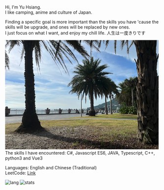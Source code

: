Hi, I'm Yu Hsiang.  
I like camping, anime and culture of Japan.  

Finding a specific goal is more important than the skills you have 'cause the skills will be upgrade, and ones will be replaced by new ones.  
I just focus on what I want, and enjoy my chill life. 人生は一度きりです

<img width="500" src="https://github.com/yuhsiang237/yuhsiang237/blob/master/cut_of_life/1.png?raw=true"/>
The skills I have encountered:  
C#, Javascript ES6, JAVA, Typescript, C++, python3 and Vue3

Languages: English and Chinese (Traditional)  
LeetCode: [Link](https://leetcode.com/yuhsiang237/)  

![lang](https://github-readme-stats.vercel.app/api/top-langs/?username=yuhsiang237&hide=html,blade,css&layout=compact)
![stats](https://github-readme-stats.vercel.app/api?username=yuhsiang237&show_icons=true&hide=contribs)
